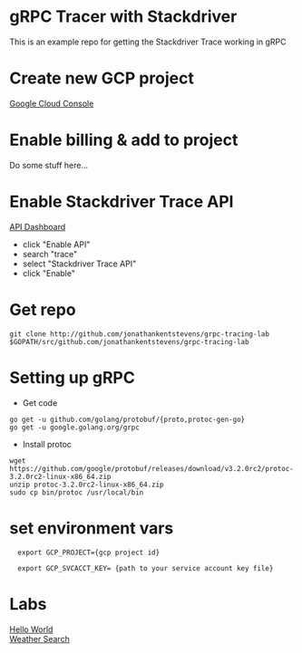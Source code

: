 # gRPC Tracer with Stackdriver

This is an example repo for getting the Stackdriver Trace working in gRPC

# Create new GCP project

<a href="https://console.cloud.google.com">Google Cloud Console</a>

# Enable billing & add to project

Do some stuff here...

# Enable Stackdriver Trace API

<a href="https://console.cloud.google.com/apis/dashboard">API Dashboard</a>

- click "Enable API"
- search "trace"
- select "Stackdriver Trace API"
- click "Enable"

# Get repo
```
git clone http://github.com/jonathankentstevens/grpc-tracing-lab $GOPATH/src/github.com/jonathankentstevens/grpc-tracing-lab
```
    
# Setting up gRPC

- Get code
```
go get -u github.com/golang/protobuf/{proto,protoc-gen-go}
go get -u google.golang.org/grpc
```

- Install protoc
```
wget https://github.com/google/protobuf/releases/download/v3.2.0rc2/protoc-3.2.0rc2-linux-x86_64.zip
unzip protoc-3.2.0rc2-linux-x86_64.zip
sudo cp bin/protoc /usr/local/bin
```

# set environment vars
      export GCP_PROJECT={gcp project id}
    
      export GCP_SVCACCT_KEY= {path to your service account key file}

# Labs
<a href="https://github.com/jonathankentstevens/grpc-tracing-lab/blob/master/helloworld/README.md">Hello World</a><br>
<a href="https://github.com/jonathankentstevens/grpc-tracing-lab/blob/master/weather-search/README.md">Weather Search</a>